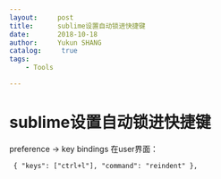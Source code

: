 ```yaml
---
layout:     post
title:      sublime设置自动锁进快捷键
date:       2018-10-18
author:     Yukun SHANG
catalog: 	 true
tags:
    - Tools

---
```


# sublime设置自动锁进快捷键

preference  -> key bindings 
在user界面：

```
 { "keys": ["ctrl+l"], "command": "reindent" },
```






